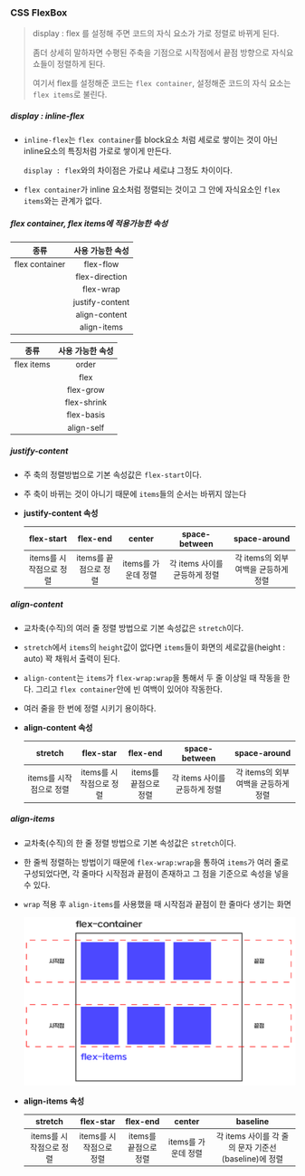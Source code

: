 ### CSS FlexBox

> display : flex 를 설정해 주면 코드의 자식 요소가 가로 정렬로 바뀌게 된다.
>
> 좀더 상세히 말하자면 수평된 주축을 기점으로 시작점에서 끝점 방향으로 자식요쇼들이 정렬하게 된다.
>
> 여기서 flex를 설정해준 코드는 `flex container`, 설정해준 코드의 자식 요소는 `flex items`로 불린다.

##### display : inline-flex

- `inline-flex`는 `flex container`를 block요소 처럼 세로로 쌓이는 것이 아닌 inline요소의 특징처럼 가로로 쌓이게 만든다.

  `display : flex`와의 차이점은 가로냐 세로냐 그정도 차이이다.

- `flex container`가 inline 요소처럼 정렬되는 것이고 그 안에 자식요소인 `flex items`와는 관계가 없다.

  

##### flex container, flex items에 적용가능한 속성

|      종류      | 사용 가능한 속성 |
| :------------: | :--------------: |
| flex container |    flex-flow     |
|                |  flex-direction  |
|                |    flex-wrap     |
|                | justify-content  |
|                |  align-content   |
|                |   align-items    |

|    종류    | 사용 가능한 속성 |
| :--------: | :--------------: |
| flex items |      order       |
|            |       flex       |
|            |    flex-grow     |
|            |   flex-shrink    |
|            |    flex-basis    |
|            |    align-self    |



##### justify-content

- 주 축의 정렬방법으로 기본 속성값은 `flex-start`이다.

- 주 축이 바뀌는 것이 아니기 때문에 `items`들의 순서는 바뀌지 않는다

- **justify-content 속성**

  |       flex-start        |       flex-end        |       center        |         space-between         |             space-around             |
  | :---------------------: | :-------------------: | :-----------------: | :---------------------------: | :----------------------------------: |
  | items를 시작점으로 정렬 | items를 끝점으로 정렬 | items를 가운데 정렬 | 각 items 사이를 균등하게 정렬 | 각 items의 외부 여백을 균등하게 정렬 |

  

##### align-content

- 교차축(수직)의 여러 줄 정렬 방법으로 기본 속성값은 `stretch`이다.

- `stretch`에서 `items`의 `height`값이 없다면 `items`들이 화면의 세로값을(height : auto) 꽉 채워서 출력이 된다.

- `align-content`는 `items`가 `flex-wrap:wrap`을 통해서 두 줄 이상일 때 작동을 한다.
  그리고 `flex container`안에 빈 여백이 있어야 작동한다.

- 여러 줄을 한 번에 정렬 시키기 용이하다.

- **align-content 속성**

  |         stretch         |        flex-star        |       flex-end        |         space-between         |             space-around             |
  | :---------------------: | :---------------------: | :-------------------: | :---------------------------: | :----------------------------------: |
  | items를 시작점으로 정렬 | items를 시작점으로 정렬 | items를 끝점으로 정렬 | 각 items 사이를 균등하게 정렬 | 각 items의 외부 여백을 균등하게 정렬 |

  

##### align-items

- 교차축(수직)의 한 줄 정렬 방법으로 기본 속성값은 `stretch`이다.

- 한 줄씩 정렬하는 방법이기 때문에 `flex-wrap:wrap`을 통하여 `items`가 여러 줄로 구성되었다면, 각 줄마다 시작점과 끝점이 존재하고 그 점을 기준으로 속성을 넣을 수 있다.

- `wrap` 적용 후 `align-items`를 사용했을 때 시작점과 끝점이 한 줄마다 생기는 화면

  ![image-20220809013109453](CSS_FlexBox.assets/image-20220809013109453.png)

- **align-items 속성**

  |         stretch         |        flex-star        |       flex-end        |       center        |                       baseline                       |
  | :---------------------: | :---------------------: | :-------------------: | :-----------------: | :--------------------------------------------------: |
  | items를 시작점으로 정렬 | items를 시작점으로 정렬 | items를 끝점으로 정렬 | items를 가운데 정렬 | 각 items 사이를 각 줄의 문자 기준선(baseline)에 정렬 |

  